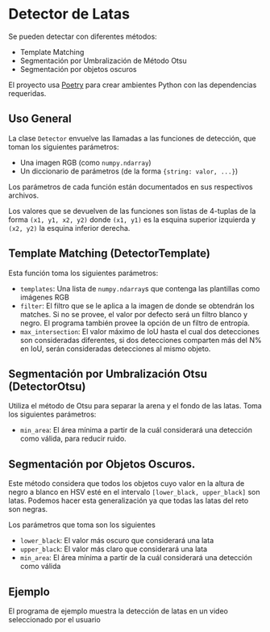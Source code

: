 # Detector de Latas

Se pueden detectar con diferentes métodos:

- Template Matching
- Segmentación por Umbralización de Método Otsu
- Segmentación por objetos oscuros

El proyecto usa [Poetry](https://python-poetry.org/) para crear ambientes Python
con las dependencias requeridas.

## Uso General

La clase `Detector` envuelve las llamadas a las funciones de detección,
que toman los siguientes parámetros:

* Una imagen RGB (como `numpy.ndarray`)
* Un diccionario de parámetros (de la forma `{string: valor, ...}`)

Los parámetros de cada función están documentados en sus respectivos
archivos.

Los valores que se devuelven de las funciones son listas de 4-tuplas
de la forma `(x1, y1, x2, y2)` donde `(x1, y1)` es la esquina
superior izquierda y `(x2, y2)` la esquina inferior derecha.

## Template Matching (DetectorTemplate)

Esta función toma los siguientes parámetros:

* `templates`: Una lista de `numpy.ndarray`s que contenga las plantillas como imágenes RGB
* `filter`: El filtro que se le aplica a la imagen de donde se obtendrán los matches. Si no se provee, el valor por defecto será un filtro blanco y negro. El programa también provee la opción de un filtro de entropía.
* `max_intersection`: El valor máximo de IoU hasta el cual dos detecciones son consideradas diferentes, si dos detecciones comparten más del N% en IoU, serán consideradas detecciones al mismo objeto.


## Segmentación por Umbralización Otsu (DetectorOtsu)

Utiliza el método de Otsu para separar la arena y el fondo de las
latas. Toma los siguientes parámetros:

* `min_area`: El área mínima a partir de la cuál considerará una detección como válida, para reducir ruido.

## Segmentación por Objetos Oscuros.

Este método considera que todos los objetos cuyo valor en la altura de negro a blanco en HSV esté
en el intervalo `[lower_black, upper_black]` son latas. Podemos
hacer esta generalización ya que todas las latas del reto
son negras.

Los parámetros que toma son los siguientes

* `lower_black`: El valor más oscuro que considerará una lata
* `upper_black`: El valor más claro que considerará una lata
* `min_area`: El área mínima a partir de la cuál considerará una detección como válida

## Ejemplo

El programa de ejemplo muestra la detección de latas en un video
seleccionado por el usuario
